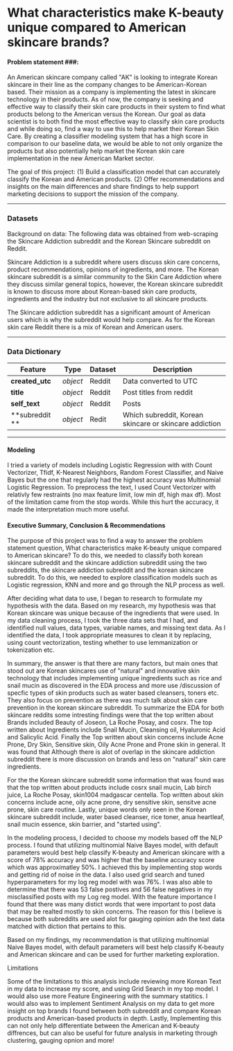 # What characteristics make K-beauty unique compared to American skincare brands?
#### Problem statement ###:
An American skincare company called "AK" is looking to integrate Korean skincare in their line as the company changes to be American-Korean based. Their mission as a company is implementing the latest in skincare technology in their products. As of now, the company is seeking and effective way to classify their skin care products in their system to find what products belong to the American versus the Korean. Our goal as data scientist is to both find the most effective way to classify skin care products and while doing so, find a way to use this to help market their Korean Skin Care. By creating a classifier modeling system that has a high score in comparison to our baseline data, we would be able to not only organize the products but also potentially help market the Korean skin care implementation in the new American Market sector. 


The goal of this project: (1) Build a classification model that can accurately classify the Korean and American products. (2) Offer recommendations and insights on the main differences and share findings to help support marketing decisions to support the mission of the company.

---

### Datasets ###
Background on data: The following data was obtained from web-scraping the Skincare Addiction subreddit and the Korean Skincare subreddit on Reddit. 

Skincare Addiction is a subreddit where users discuss skin care concerns, product recommendations, opinions of ingredients, and more. The Korean skincare subreddit is a similar community to the Skin Care Addiction where they discuss similar general topics, however, the Korean skincare subreddit is known to discuss more about Korean-based skin care products, ingredients and the industry but not exclusive to all skincare products. 

The Skincare addiction subreddit has a significant amount of American users which is why the subreddit would help compare. As for the Korean skin care Reddit there is a mix of Korean and American users. 

---

### Data Dictionary ###


|Feature|Type|Dataset|Description|
|---|---|---|---|
|**created_utc**|*object*|Reddit|Data converted to UTC| 
|**title**|*object*|Reddit|Post titles from reddit|
|**self_text**|*object*|Reddit|Posts|
|**subreddit **|*object*|Redit|Which subreddit, Korean skincare or skincare addiction|


---
#### Modeling 
I tried a variety of models including Logistic Regression with with Count Vectorizer, Tfidf, K-Nearest Neighbors, Random Forest Classifier, and Naive Bayes but the one that regularly had the highest accuracy was Multinomial Logistic Regression. To preprocess the text, I used Count Vectorizer with relativly few restraints (no max feature limit, low min df, high max df). Most of the limitation came from the stop words. While this hurt the accuracy, it made the interpretation much more useful.

#### Executive Summary, Conclusion & Recommendations


The purpose of this project was to find a way to answer the problem statement question, What characteristics make K-beauty unique compared to American skincare? To do this, we needed to classify both korean skincare subreddit and the skincare addiction subreddit using the two subreddits, the skincare addiction subreddit and the korean skincare subreddit. To do this, we needed to explore classification models such as Logistic regression, KNN and more and go through the NLP process as well. 

After deciding what data to use, I began to research to formulate my hypothesis with the data. Based on my research, my hypothesis was that Korean skincare was unique because of the ingredients that were used. In my data cleaning process, I took the three data sets that I had, and identified null values, data types, variable names, and missing text data. As I identified the data, I took appropriate measures to clean it by replacing, using count vectorization, testing whether to use lemmanization or tokenization etc. 

In summary, the answer is that there are many factors, but main ones that stood out are Korean skincares use of "natural" and innovative skin technology that includes implementing unique ingredients such as rice and snail mucin as discovered in the EDA process and more use /discussion of specfic types of skin products such as water based cleansers, toners etc. They also focus on prevention as there was much talk about skin care prevention in the korean skincare subreddit. To summarize the EDA for both skincare reddits some intresting findings were that the top written about Brands included Beauty of Joseon, La Roche Posay, and cosrx. The top written about Ingredients include Snail Mucin, Cleansing oil, Hyaluronic Acid and Salicylic Acid. Finally the Top written about skin concerns include Acne Prone, Dry Skin, Sensitive skin, Oily Acne Prone and Prone skin in general. It was found that Although there is alot of overlap in the skincare addiction subreddit there is more discussion on brands and less on "natural" skin care ingredients.

For the the Korean skincare subreddit some information that was found was that the top written about products include cosrx snail mucin, Lab birch  juice, La Roche Posay, skin1004 madgascar centella. Top written about skin concerns include acne, oily acne prone, dry sensitive skin, sensitve acne prone, skin care routine. Lastly, unique words only seen in the Korean skincare subreddit include, water based cleanser, rice toner, anua heartleaf,  snail mucin essence,  skin barrier, and "started using".

In the modeling process, I decided to choose my models based off the NLP process. I found that utilizing multinomial Naive Bayes model, with default parameters would best help classify K-beauty and American skincare with a score of 78% accuracy and was higher that the baseline accuracy score which was approximatley 50%. I achieved this by implementing stop words and getting rid of noise in the data. I also used grid search and tuned hyperparameters for my log reg model with was 76%. I was also able to determine that there was 53 false postives and 56 false negatives in my misclassified posts with my Log reg model. With the feature importance I found that there was many distict words that were important to post data that may be realted mostly to skin concerns. The reason for this I believe is because both subreddits are used alot for gauging opinion adn the text data matched with diction that pertains to this.

Based on my findings, my recommendation is that utilizing multinomial Naive Bayes model, with default parameters will best help classify K-beauty and American skincare and can be used for further marketing exploration.


Limitations

Some of the limitations to this analysis include reviewing more Korean Text in my data to increase my score, and using Grid Search in my top model. I would also use more Feature Engineering with the summary statitics. I would also was to implement Sentiment Analysis on my data to get more insight on top brands I found between both subreddit and compare Korean products and American-based products in depth. Lastly,  Implementing this can not only help differentiate between the American and K-beauty diffrences, but can also be useful for future analysis in marketing through clustering, gauging opnion and more! 
